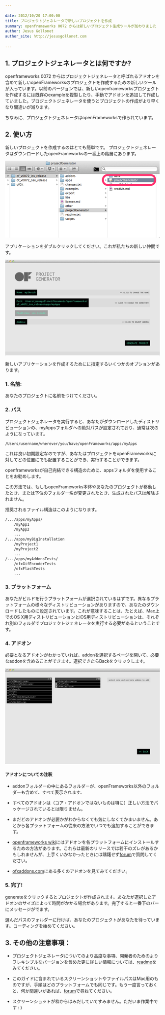```yaml
---

date: 2012/10/20 17:00:00
title: プロジェクトジェネレータで新しいプロジェクトを作成
summary: openframeworks 0072 からは新しいプロジェクト生成ツールが加わりました
author: Jesus Gollonet
author_site: http://jesusgollonet.com

---
```


## 1. プロジェクトジェネレータとは何ですか?
<!--
As of openframeworks 0072 we have a new tool called projectGenerator to create new openframeworks projects, including addons.  In previous versions, creating a new openframeworks project involved duplicating an existing example app and adding the addons by hand.  With the project generator project creation is faster and less error-prone. 
-->

openframeworks 0072 からはプロジェクトジェネレータと呼ばれるアドオンを含めて新しいopenFrameworksのプロジェクトを作成するための新しいツールが入っています。以前のバージョンでは、新しいopenframeworksプロジェクトを作成するには既存のexampleを複製したり、手動でアドオンを追加して作成していました。プロジェクトジェネレータを使うとプロジェクトの作成がより早くなり間違いが減ります。

<!--
It is, by the way, a desktop app made with openFrameworks.
-->

ちなみに、プロジェクトジェネレータはopenFrameworksで作られています。


## 2. 使い方
<!--
It's pretty simple to make a new project. 
The project generator lives in a folder in the top level of an openframeworks download. 
-->

新しいプロジェクトを作成するのはとても簡単です。
プロジェクトジェネレータはダウンロードしたopenFrameworksの一番上の階層にあります。

![Image: where is the projectGenerator](pg_images/pg-00.png)

<!--
Double click the app. This is our new friend.
-->

アプリケーションをダブルクリックしてください。これが私たちの新しい仲間です。

![Image: projectGenerator GUI](pg_images/pg-01.png)

<!--
There are some options to consider when creating a new app.
-->

新しいアプリケーションを作成するためにに指定するいくつかのオプションがあります。

### 1. 名前:
<!--
Give a name to yor project
-->

あなたのプロジェクトに名前をつけてください。

### 2. パス
<!--
When you execute the projectGenerator, this should contain the absolute path to the myApps folder in the distribution you downloaded, usually something like
-->

プロジェクトジェネレータを実行すると、あなたがダウンロードしたディストリビューションの、myAppsフォルダへの絶対パスが設定されており、通常は次のようになっています。
	
	/Users/username/wherever/you/have/openFrameworks/apps/myApps
	
<!--
That's a good default option, but you can put your projects anywhere relative to OF, and it should work. That said, due to the self-contained structure of openframeworks, it is still recommended to use folders inside the apps project. That way, if the OF release or your project gets moved, or if some lower level folder gets renamed, the generated paths don't break.
-->

これは良い初期設定なのですが、あなたはプロジェクトをopenFrameworksに対してどの位置にでも配置することができ、実行することができます。

openframeworksが自己完結できる構造のために、appsフォルダを使用することをお勧めします。

この方法では、もしもopenFrameworks本体やあなたのプロジェクトが移動したとき、または下位のフォルダー名が変更されたとき、生成されたパスは解除されません。

<!--
Here's a suggested file structure
-->

推奨されるファイル構造はこのようになります。
	
	
	/.../apps/myApps/
		/myApp1
		/myApp2
		...
	/.../apps/myBigInstallation
		/myProject1
		/myProject2
		...
	/.../apps/myAddonsTests/
		/ofxGifEncoderTests	
		/ofxFlashTests
		...
		

	
### 3. プラットフォーム
<!--
This should contain the platform you want to build for. Given that there are different distributions for different platforms this is set in your download. This means that if you have, for example, an osx distribution and an ios distribution on mac, you'll have to execute the projectGenerator in their respective folders.
-->

あなたがビルドを行うプラットフォームが選択されているはずです。異なるプラットフォームの様々なディストリビューションがありますので、あなたのダウンロードしたものに設定されています。これが意味することは、たとえば、Mac上でのOS X用ディストリビューションとiOS用ディストリビューションは、それぞれ別のフォルダでプロジェクトジェネレータを実行する必要があるということです。


### 4. アドオン
<!--
If you know the addons you're going to need, open the addon selection page where you can include them. Click on Back when you're done.
-->

必要となるアドオンがわかっていれば、addonを選択するページを開いて、必要なaddonを含めることができます。選択できたらBackをクリックします。

![Image: projectGenerator - selecting addons](pg_images/pg-02.png)

#### アドオンについての注釈
<!--
- All the addons you have in your addons folder will be listed here, not only the ones that came with openframeworks. 
-->

- addonフォルダーの中にあるフォルダーが、openFrameworks以外のフォルダーも含めて、すべて表示されます、

<!--
- That said, not all addons (especially non core addons) are packaged in the right way for this. This tool is in its early days so there are many addons we haven't tested yet.
-->

- すべてのアドオンは（コア・アドオンではないものは特に）正しい方法でパッケージされているとは限りません。

<!--
- Also, don't worry if you still don't know what you'll need. You can always add them later with the usual method for your platform.
-->

- まだどのアドオンが必要かがわからなくても気にしなくてかまいません。あとから各プラットフォームの従来の方法でいつでも追加することができます。

<!--
- There are several guides on how to install addons for different platform in the [openframeworks wiki](http://wiki.openframeworks.cc/index.php?title=Main_Page). They might be slightly out of sync with the latest release but if you run into trouble don't hesitate to ask in the [forum](http://forum.openframeworks.cc/index.php)
-->

- [openframeworks wiki](http://wiki.openframeworks.cc/index.php?title=Main_Page)にはアドオンを各プラットフォームにインストールするための方法があります。これらは最新のリリースでは若干のズレがあるかもしれませんが、上手くいかなかったときには躊躇せず[forum](http://forum.openframeworks.cc/index.php)で質問してください。

<!--
- Check out [ofxaddons.com](http://ofxaddons.com) for a huge collection of them.
-->

- [ofxaddons.com](http://ofxaddons.com)にある多くのアドオンを見てみてください。

### 5. 完了!
<!--
Click on generate and your project will be created. Depending on the amount and size of addons you selected it might take a while. You'll get a message on the bottom bar when the app is done.
-->

generateをクリックするとプロジェクトが作成されます。あなたが選択したアドオンのサイズによって時間がかかる場合があります。完了すると一番下のバーにメッセージがでます。

<!--
Go to the folder you specified in the path and your project will be waiting for you. Start coding.
-->

選んだパスのフォルダーに行けば、あなたのプロジェクトがあなたを待っています。コーディングを始めてください。


## 3. その他の注意事項：
<!--
- Check the [readme](https://github.com/ofZach/projectGeneratorSimple/tree/master/bin) for more info about the tool, including some advanced notes and a more flexible version for developers.
-->

- プロジェクトジェネレータについてのより高度な事項、開発者のためのよりフレキシブルなバージョンを含めた更に詳しい情報については、[readme](https://github.com/ofZach/projectGeneratorSimple/tree/master/bin)をみてください。

<!--
- Even though the screenshots and paths in this guide are mac centric, the process is the same for all platforms. Again, if you have doubts, ask in the [forum](http://forum.openframeworks.cc/index.php)
-->

- このガイドに含まれているスクリーンショットやファイルパスはMac用のものですが、手順はどのプラットフォームでも同じです。もう一度言っておくと、何か間違いがあれば、[forum](http://forum.openframeworks.cc/index.php)で尋ねてください。

<!--
- Excuse the blurriness of the screenshots. We're working on it : )
-->

- スクリーンショットが枠からはみだしていてすみません。ただいま作業中です : )

